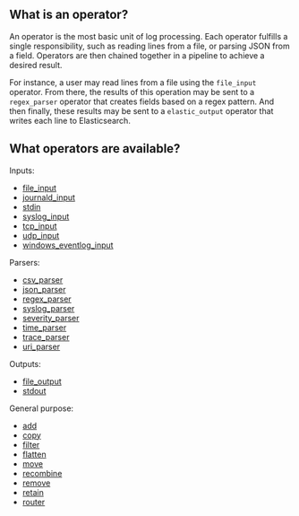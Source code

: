 ## What is an operator?
An operator is the most basic unit of log processing. Each operator fulfills a single responsibility, such as reading lines from a file, or parsing JSON from a field. Operators are then chained together in a pipeline to achieve a desired result.

For instance, a user may read lines from a file using the `file_input` operator. From there, the results of this operation may be sent to a `regex_parser` operator that creates fields based on a regex pattern. And then finally, these results may be sent to a `elastic_output` operator that writes each line to Elasticsearch.


## What operators are available?

Inputs:
- [file_input](./file_input.md)
- [journald_input](./journald_input.md)
- [stdin](./stdin.md)
- [syslog_input](./syslog_input.md)
- [tcp_input](./tcp_input.md)
- [udp_input](./udp_input.md)
- [windows_eventlog_input](./windows_eventlog_input.md)

Parsers:
- [csv_parser](./csv_parser.md)
- [json_parser](./json_parser.md)
- [regex_parser](./regex_parser.md)
- [syslog_parser](./syslog_parser.md)
- [severity_parser](./severity_parser.md)
- [time_parser](./time_parser.md)
- [trace_parser](./trace_parser.md)
- [uri_parser](./uri_parser.md)

Outputs:
- [file_output](./file_output.md)
- [stdout](./stdout.md)

General purpose:
- [add](./add.md)
- [copy](./copy.md)
- [filter](./filter.md)
- [flatten](./flatten.md)
- [move](./move.md)
- [recombine](./recombine.md)
- [remove](./remove.md)
- [retain](./retain.md)
- [router](./router.md)
